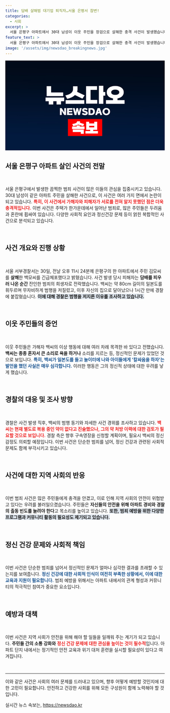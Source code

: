 ```yaml
---
title: 담배 살해범 대기업 퇴직자…서울 은평서 참변!
categories:
  - 사회
excerpt: >
  서울 은평구 아파트에서 30대 남성이 이웃 주민을 장검으로 살해한 충격 사건이 발생했습니다. 피해자는 두 아이의 아버지로, 가해자는 이상 행동을 보여온 인물로 알려져 경찰이 범행 동기를 조사 중입니다.
feature_text: >
  서울 은평구 아파트에서 30대 남성이 이웃 주민을 장검으로 살해한 충격 사건이 발생했습니다. 피해자는 두 아이의 아버지로, 가해자는 이상 행동을 보여온 인물로 알려져 경찰이 범행 동기를 조사 중입니다.
image: '/assets/img/newsdao_breakingnews.jpg'
---
```


<p><img src="/assets/img/newsdao_breakingnews.jpg" alt="pcversion 속보" /></p>

<h2 data-ke-size="size26">서울 은평구 아파트 살인 사건의 전말</h2>

<p data-ke-size="size16">&nbsp;</p>

<p>서울 은평구에서 발생한 끔찍한 범죄 사건이 많은 이들의 관심을 집중시키고 있습니다. 30대 남성이 같은 아파트 주민을 살해한 사건으로, 이 사건은 여러 가지 면에서 논란이 되고 있습니다. <b><span style="color: #ee2323;">특히, 이 사건에서 가해자와 피해자가 서로를 전혀 알지 못했던 점은 더욱 충격적입니다.</span></b> 이번 사건은 주택가 한가운데에서 일어난 범죄로, 많은 주민들은 두려움과 혼란에 휩싸여 있습니다. 다양한 사회적 요인과 정신건강 문제 등이 얽힌 복합적인 사건으로 분석되고 있습니다.</p>

<p data-ke-size="size16">&nbsp;</p>

<h2 data-ke-size="size26">사건 개요와 진행 상황</h2>

<p data-ke-size="size16">&nbsp;</p>

<p>서울 서부경찰서는 30일, 전날 오후 11시 24분께 은평구의 한 아파트에서 주민 김모씨를 <b>살해</b>한 백모씨를 긴급체포했다고 밝혔습니다. 사건 발생 당시 피해자는 <b>담배를 피우러 나온 순간</b> 잔인한 범죄의 희생자로 전락했습니다. 백씨는 약 80cm 길이의 일본도를 휘두르며 무자비하게 범행을 저질렀고, 이후 자신의 집으로 달아났으나 1시간 만에 경찰에 붙잡혔습니다. <b><span style="background-color: #21538527;">이에 대해 경찰은 범행을 저지른 이유를 조사하고 있습니다.</span></b></p>

<p data-ke-size="size16">&nbsp;</p>

<h2 data-ke-size="size26">이웃 주민들의 증언</h2>

<p data-ke-size="size16">&nbsp;</p>

<p>이웃 주민들은 가해자 백씨의 이상 행동에 대해 여러 차례 목격한 바 있다고 전했습니다. <b>백씨는 종종 혼자서 큰 소리로 욕을 하거나</b> 소리를 지르는 등, 정신적인 문제가 있었던 것으로 보입니다. <b><span style="color: #1a5490;">특히, 백씨가 일본도를 들고 놀이터에 나와 아이들에게 '칼싸움을 하자'는 발언을 했던 사실은 매우 심각합니다.</span></b> 이러한 행동은 그의 정신적 상태에 대한 우려를 낳게 했습니다.</p>

<p data-ke-size="size16">&nbsp;</p>

<h2 data-ke-size="size26">경찰의 대응 및 조사 방향</h2>

<p data-ke-size="size16">&nbsp;</p>

<p>경찰은 사건 발생 직후, 백씨의 범행 동기와 자세한 사건 경위를 조사하고 있습니다. <b><span style="color: #ee2323;">백씨는 현재 별도로 복용 중인 약이 없다고 진술했으나, 그의 약 처방 이력에 대한 검토가 필요할 것으로 보입니다.</span></b> 경찰 측은 향후 구속영장을 신청할 계획이며, 필요시 백씨의 정신감정도 의뢰할 예정입니다. 이번 사건은 단순한 범죄를 넘어, 정신 건강과 관련된 사회적 문제도 함께 부각시키고 있습니다.</p>

<p data-ke-size="size16">&nbsp;</p>

<h2 data-ke-size="size26">사건에 대한 지역 사회의 반응</h2>

<p data-ke-size="size16">&nbsp;</p>

<p>이번 범죄 사건은 많은 주민들에게 충격을 안겼고, 이로 인해 지역 사회의 안전이 위협받고 있다는 우려를 불러일으켰습니다. 주민들은 <b>자신들의 안전을 위해 아파트 경비와 경찰의 출동 빈도를 늘려야 한다</b>고 목소리를 높이고 있습니다. <b><span style="background-color: #21538527;">또한, 범죄 예방을 위한 다양한 프로그램과 커뮤니티 활동의 필요성도 제기되고 있습니다.</span></b></p>

<p data-ke-size="size16">&nbsp;</p>

<h2 data-ke-size="size26">정신 건강 문제와 사회적 책임</h2>

<p data-ke-size="size16">&nbsp;</p>

<p>이번 사건은 단순한 범죄를 넘어서 정신적인 문제가 얼마나 심각한 결과를 초래할 수 있는지를 보여줍니다. <b><span style="color: #1a5490;">정신 건강에 대한 사회적 인식이 여전히 부족한 상황에서, 이에 대한 교육과 지원이 필요합니다.</span></b> 범죄 예방을 위해서는 아파트 내에서의 관계 형성과 커뮤니티의 적극적인 참여가 중요한 요소입니다. </p>

<p data-ke-size="size16">&nbsp;</p>

<h2 data-ke-size="size26">예방과 대책</h2>

<p data-ke-size="size16">&nbsp;</p>

<p>이번 사건은 지역 사회가 안전을 위해 해야 할 일들을 일깨워 주는 계기가 되고 있습니다. <b>주민들 간의 소통 강화와</b> <b><span style="color: #ee2323;">정신 건강 문제에 대한 관심을 높이는 것이 필수적</span></b>입니다. 아파트 단지 내에서는 정기적인 안전 교육과 위기 대처 훈련을 실시할 필요성이 있다고 여겨집니다. </p>

<p data-ke-size="size16">&nbsp;</p>

<hr />

<p>이와 같은 사건은 사회의 여러 문제를 드러내고 있으며, 향후 어떻게 예방할 것인지에 대한 고민이 필요합니다. 안전하고 건강한 사회를 위해 모든 구성원이 함께 노력해야 할 것입니다.</p>
실시간 뉴스 속보는, <a href="https://newsdao.kr" rel="dofollow">https://newsdao.kr</a>


